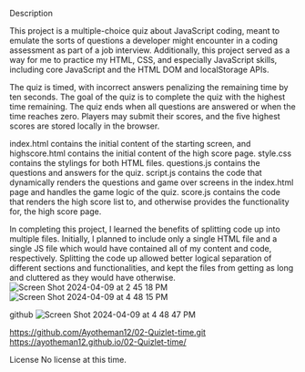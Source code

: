 Description

This project is a multiple-choice quiz about JavaScript coding, meant to emulate the sorts of questions a developer might encounter in a coding assessment as part of a job interview. Additionally, this project served as a way for me to practice my HTML, CSS, and especially JavaScript skills, including core JavaScript and the HTML DOM and localStorage APIs.

The quiz is timed, with incorrect answers penalizing the remaining time by ten seconds. The goal of the quiz is to complete the quiz with the highest time remaining. The quiz ends when all questions are answered or when the time reaches zero. Players may submit their scores, and the five highest scores are stored locally in the browser.

index.html contains the initial content of the starting screen, and highscore.html contains the initial content of the high score page. style.css contains the stylings for both HTML files. questions.js contains the questions and answers for the quiz. script.js contains the code that dynamically renders the questions and game over screens in the index.html page and handles the game logic of the quiz. score.js contains the code that renders the high score list to, and otherwise provides the functionality for, the high score page.

In completing this project, I learned the benefits of splitting code up into multiple files. Initially, I planned to include only a single HTML file and a single JS file which would have contained all of my content and code, respectively. Splitting the code up allowed better logical separation of different sections and functionalities, and kept the files from getting as long and cluttered as they would have otherwise.![Screen Shot 2024-04-09 at 2 45 18 PM](https://github.com/Ayotheman12/02-Quizlet-time/assets/150096498/f2d3ad79-0611-427a-ab64-3fd986871ba1)
![Screen Shot 2024-04-09 at 4 48 15 PM](https://github.com/Ayotheman12/02-Quizlet-time/assets/150096498/23005086-c720-469e-b80a-e7b1c4d05712)


github ![Screen Shot 2024-04-09 at 4 48 47 PM](https://github.com/Ayotheman12/02-Quizlet-time/assets/150096498/b28725b0-ce7a-4f7b-8d3d-5d360a4d650f)

https://github.com/Ayotheman12/02-Quizlet-time.git
https://ayotheman12.github.io/02-Quizlet-time/

License
No license at this time.
